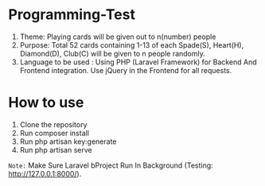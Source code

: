 # Programming-Test
1. Theme: Playing cards will be given out to n(number) people
2. Purpose: Total 52 cards containing 1-13 of each Spade(S), Heart(H), Diamond(D), Club(C) will be
given to n people randomly.
3. Language to be used : Using PHP (Laravel Framework) for Backend And Frontend integration. Use jQuery in the Frontend for all requests.
# How to use
1. Clone the repository
2. Run composer install
3. Run php artisan key:generate
4. Run php artisan serve

<code>Note:</code> Make Sure Laravel bProject Run In Background (Testing: http://127.0.0.1:8000/).
